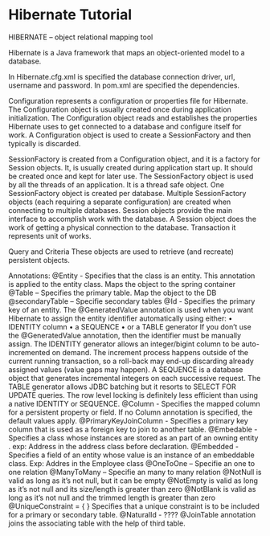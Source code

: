 # Hibernate Tutorial
HIBERNATE – object relational mapping tool

Hibernate is a Java framework that maps an object-oriented model to a database.

In Hibernate.cfg.xml is specified the database connection driver, url, username and password.
In pom.xml are specified the dependencies. 

Configuration represents a configuration or properties file for Hibernate. The Configuration object is usually created once during application initialization. The Configuration object reads and establishes the properties Hibernate uses to get connected to a database and configure itself for work. A Configuration object is used to create a SessionFactory and then typically is discarded.

SessionFactory  is created from a Configuration object, and it is a factory for Session objects. It, is usually created during application start up. It should be created once and kept for later use.
The SessionFactory object is used by all the threads of an application. It is a thread safe object. One SessionFactory object is created per database. Multiple SessionFactory objects (each requiring a separate configuration) are created when connecting to multiple databases. 
Session objects provide the main interface to accomplish work with the database. A Session object does the work of getting a physical connection to the database. 
Transaction it represents unit of works.

Query and Criteria
These objects are used to retrieve (and recreate) persistent objects.

Annotations:
@Entity - Specifies that the class is an entity. This annotation is applied to the entity class. Maps the object to the spring container
@Table – Specifies the primary table. Map the object to the DB
@secondaryTable – Specifie secondary tables
@Id - Specifies the primary key of an entity. 
The @GeneratedValue annotation is used when you want Hibernate to assign the entity identifier automatically using either:
•	IDENTITY column
•	a SEQUENCE
•	or a TABLE generator
If you don’t use the @GeneratedValue annotation, then the identifier must be manually assign.
The IDENTITY generator allows an integer/bigint column to be auto-incremented on demand. The increment process happens outside of the current running transaction, so a roll-back may end-up discarding already assigned values (value gaps may happen).
A SEQUENCE is a database object that generates incremental integers on each successive request. 
The TABLE generator allows JDBC batching but it resorts to SELECT FOR UPDATE queries. The row level locking is definitely less efficient than using a native IDENTITY or SEQUENCE.
@Column - Specifies the mapped column for a persistent property or field. If no Column annotation is specified, the default values apply.
@PrimaryKeyJoinColumn - Specifies a primary key column that is used as a foreign key to join to another table.
@Embedable - Specifies a class whose instances are stored as an part of an owning entity . exp: Address in the address class before declaration.
@Embedded - Specifies a field of an entity whose value is an instance of an embeddable class. Exp: Addres in the Employee class
@OneToOne – Specifie an one to one relation
@ManyToMany – Specifie an many to many relation
@NotNull is valid as long as it’s not null, but it can be empty
@NotEmpty is valid as long as it’s not null and its size/length is greater than zero
@NotBlank  is valid as long as it’s not null and the trimmed length is greater than zero
@UniqueConstraint = { } Specifies that a unique constraint is to be included for a primary or secondary table.
@NaturalId - ????
@JoinTable annotation joins the associating table with the help of third table.
